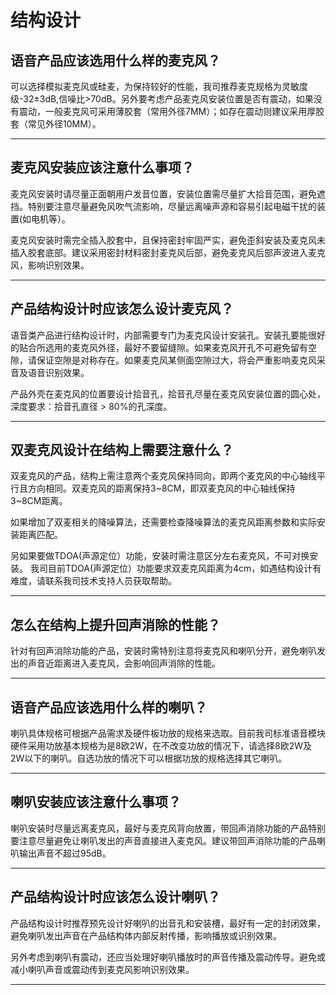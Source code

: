 # 结构设计

## 语音产品应该选用什么样的麦克风？

可以选择模拟麦克风或硅麦，为保持较好的性能，我司推荐麦克规格为灵敏度级-32±3dB,信噪比>70dB。另外要考虑产品麦克风安装位置是否有震动，如果没有震动，一般麦克风可采用薄胶套（常用外径7MM）；如存在震动则建议采用厚胶套（常见外径10MM）。

***

## 麦克风安装应该注意什么事项？

麦克风安装时请尽量正面朝用户发音位置，安装位置需尽量扩大拾音范围，避免遮挡。特别要注意尽量避免风吹气流影响，尽量远离噪声源和容易引起电磁干扰的装置(如电机等）。

麦克风安装时需完全插入胶套中，且保持密封牢固严实，避免歪斜安装及麦克风未插入胶套底部。建议采用密封材料密封麦克风后部，避免麦克风后部声波进入麦克风，影响识别效果。

***

## 产品结构设计时应该怎么设计麦克风？

语音类产品进行结构设计时，内部需要专门为麦克风设计安装孔。安装孔要能很好的贴合所选用的麦克风外径，最好不要留缝隙。如果麦克风开孔不可避免留有空隙，请保证空隙是对称存在。如果麦克风某侧面空隙过大，将会严重影响麦克风采音及语音识别效果。

产品外壳在麦克风的位置要设计拾音孔，拾音孔尽量在麦克风安装位置的圆心处，深度要求：拾音孔直径 > 80%的孔深度。

***

## 双麦克风设计在结构上需要注意什么？

双麦克风的产品，结构上需注意两个麦克风保持同向，即两个麦克风的中心轴线平行且方向相同。双麦克风的距离保持3~8CM，即双麦克风的中心轴线保持3~8CM距离。

如果增加了双麦相关的降噪算法，还需要检查降噪算法的麦克风距离参数和实际安装距离匹配。

另如果要做TDOA(声源定位）功能，安装时需注意区分左右麦克风，不可对换安装。
我司目前TDOA(声源定位）功能要求双麦克风距离为4cm，如遇结构设计有难度，请联系我司技术支持人员获取帮助。

***

## 怎么在结构上提升回声消除的性能？

针对有回声消除功能的产品，安装时需特别注意将麦克风和喇叭分开，避免喇叭发出的声音近距离进入麦克风，会影响回声消除的性能。

***

## 语音产品应该选用什么样的喇叭？

喇叭具体规格可根据产品需求及硬件板功放的规格来选取。目前我司标准语音模块硬件采用功放基本规格为是8欧2W，在不改变功放的情况下，请选择8欧2W及2W以下的喇叭。自选功放的情况下可以根据功放的规格选择其它喇叭。

***

## 喇叭安装应该注意什么事项？

喇叭安装时尽量远离麦克风，最好与麦克风背向放置，带回声消除功能的产品特别要注意尽量避免让喇叭发出的声音直接进入麦克风。建议带回声消除功能的产品喇叭输出声音不超过95dB。

***

## 产品结构设计时应该怎么设计喇叭？

产品结构设计时推荐预先设计好喇叭的出音孔和安装槽，最好有一定的封闭效果，避免喇叭发出声音在产品结构体内部反射传播，影响播放或识别效果。

另外考虑到喇叭有震动，还应当处理好喇叭播放时的声音传播及震动传导。避免或减小喇叭声音或震动传到麦克风影响识别效果。

***
